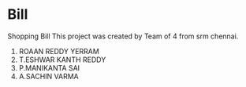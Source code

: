 # Bill
Shopping Bill
This project was created by Team of 4 from srm chennai.
1. ROAAN REDDY YERRAM
2. T.ESHWAR KANTH REDDY
3. P.MANIKANTA SAI
4. A.SACHIN VARMA
